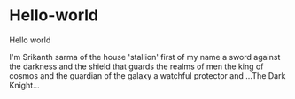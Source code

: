 # Hello-world
Hello world

I'm Srikanth sarma
of the house 'stallion'
first of my name
a sword against the darkness and
the shield that guards the realms of men
the king of cosmos and
the guardian of the galaxy
a watchful protector and 
...The Dark Knight...
